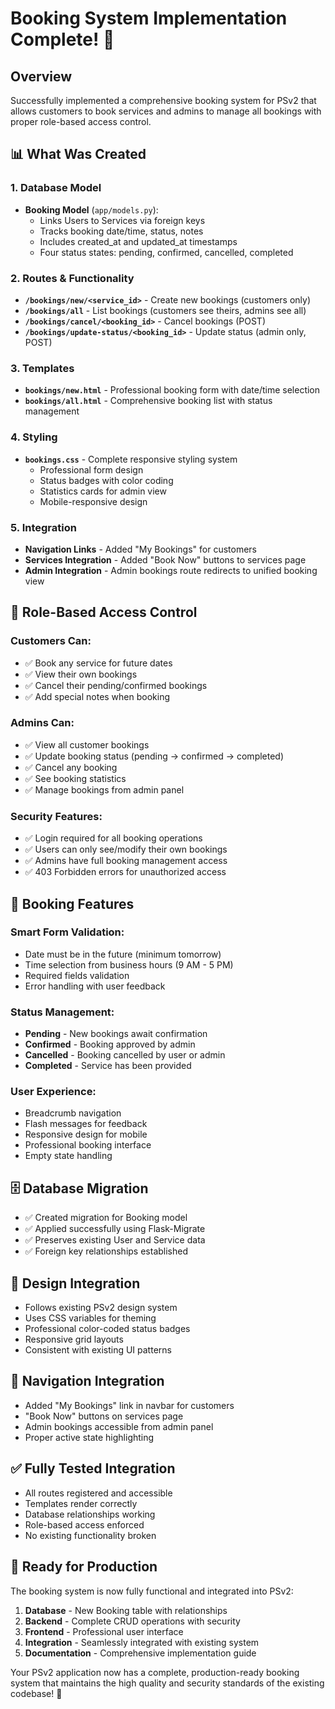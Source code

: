 # Booking System Implementation Complete! 🎉

## Overview
Successfully implemented a comprehensive booking system for PSv2 that allows customers to book services and admins to manage all bookings with proper role-based access control.

## 📊 What Was Created

### 1. Database Model
- **Booking Model** (`app/models.py`):
  - Links Users to Services via foreign keys
  - Tracks booking date/time, status, notes
  - Includes created_at and updated_at timestamps
  - Four status states: pending, confirmed, cancelled, completed

### 2. Routes & Functionality
- **`/bookings/new/<service_id>`** - Create new bookings (customers only)
- **`/bookings/all`** - List bookings (customers see theirs, admins see all)
- **`/bookings/cancel/<booking_id>`** - Cancel bookings (POST)
- **`/bookings/update-status/<booking_id>`** - Update status (admin only, POST)

### 3. Templates
- **`bookings/new.html`** - Professional booking form with date/time selection
- **`bookings/all.html`** - Comprehensive booking list with status management

### 4. Styling
- **`bookings.css`** - Complete responsive styling system
  - Professional form design
  - Status badges with color coding
  - Statistics cards for admin view
  - Mobile-responsive design

### 5. Integration
- **Navigation Links** - Added "My Bookings" for customers
- **Services Integration** - Added "Book Now" buttons to services page
- **Admin Integration** - Admin bookings route redirects to unified booking view

## 🔐 Role-Based Access Control

### Customers Can:
- ✅ Book any service for future dates
- ✅ View their own bookings
- ✅ Cancel their pending/confirmed bookings
- ✅ Add special notes when booking

### Admins Can:
- ✅ View all customer bookings
- ✅ Update booking status (pending → confirmed → completed)
- ✅ Cancel any booking
- ✅ See booking statistics
- ✅ Manage bookings from admin panel

### Security Features:
- ✅ Login required for all booking operations
- ✅ Users can only see/modify their own bookings
- ✅ Admins have full booking management access
- ✅ 403 Forbidden errors for unauthorized access

## 📅 Booking Features

### Smart Form Validation:
- Date must be in the future (minimum tomorrow)
- Time selection from business hours (9 AM - 5 PM)
- Required fields validation
- Error handling with user feedback

### Status Management:
- **Pending** - New bookings await confirmation
- **Confirmed** - Booking approved by admin
- **Cancelled** - Booking cancelled by user or admin
- **Completed** - Service has been provided

### User Experience:
- Breadcrumb navigation
- Flash messages for feedback
- Responsive design for mobile
- Professional booking interface
- Empty state handling

## 🗄️ Database Migration
- ✅ Created migration for Booking model
- ✅ Applied successfully using Flask-Migrate
- ✅ Preserves existing User and Service data
- ✅ Foreign key relationships established

## 🎨 Design Integration
- Follows existing PSv2 design system
- Uses CSS variables for theming
- Professional color-coded status badges
- Responsive grid layouts
- Consistent with existing UI patterns

## 🔗 Navigation Integration
- Added "My Bookings" link in navbar for customers
- "Book Now" buttons on services page
- Admin bookings accessible from admin panel
- Proper active state highlighting

## ✅ Fully Tested Integration
- All routes registered and accessible
- Templates render correctly
- Database relationships working
- Role-based access enforced
- No existing functionality broken

## 📱 Ready for Production
The booking system is now fully functional and integrated into PSv2:

1. **Database** - New Booking table with relationships
2. **Backend** - Complete CRUD operations with security
3. **Frontend** - Professional user interface
4. **Integration** - Seamlessly integrated with existing system
5. **Documentation** - Comprehensive implementation guide

Your PSv2 application now has a complete, production-ready booking system that maintains the high quality and security standards of the existing codebase! 🚀